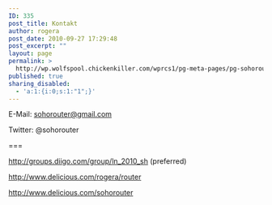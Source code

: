 ```yaml
---
ID: 335
post_title: Kontakt
author: rogera
post_date: 2010-09-27 17:29:48
post_excerpt: ""
layout: page
permalink: >
  http://wp.wolfspool.chickenkiller.com/wprcs1/pg-meta-pages/pg-sohorouter/kontakt-2-2/
published: true
sharing_disabled:
  - 'a:1:{i:0;s:1:"1";}'
---
```

E-Mail: sohorouter@gmail.com

Twitter: @sohorouter

===

<a href="http://groups.diigo.com/group/ln_2010_sh">http://groups.diigo.com/group/ln_2010_sh</a> (preferred)

<a href="http://www.delicious.com/rogera/router">http://www.delicious.com/rogera/router</a>

<a href="http://www.delicious.com/sohorouter">http://www.delicious.com/sohorouter</a>